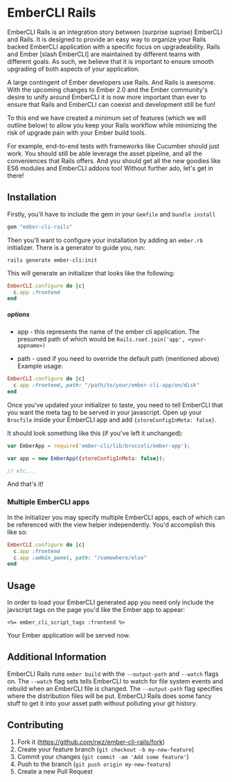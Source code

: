 # EmberCLI Rails

EmberCLI Rails is an integration story between (surprise suprise) EmberCLI and Rails.  It is designed to provide an easy way to organize your Rails backed EmberCLI application with a specific focus on upgradeability.  Rails and Ember [slash EmberCLI] are maintained by different teams with different goals.  As such, we believe that it is important to ensure smooth upgrading of both aspects of your application.

A large contingent of Ember developers use Rails.  And Rails is awesome.  With the upcoming changes to Ember 2.0 and the Ember community's desire to unify around EmberCLI it is now more important than ever to ensure that Rails and EmberCLI can coexist and development still be fun!

To this end we have created a minimum set of features (which we will outline below) to allow you keep your Rails workflow while minimizing the risk of upgrade pain with your Ember build tools.

For example, end-to-end tests with frameworks like Cucumber should just work.  You should still be able leverage the asset pipeline, and all the conveniences that Rails offers.  And you should get all the new goodies like ES6 modules and EmberCLI addons too!  Without further ado, let's get in there!

## Installation

Firstly, you'll have to include the gem in your `Gemfile` and `bundle install`

```ruby
gem "ember-cli-rails"
```

Then you'll want to configure your installation by adding an `ember.rb` initializer.  There is a generator to guide you, run:

```shell
rails generate ember-cli:init
```

This will generate an initializer that looks like the following:

```ruby
EmberCLI.configure do |c|
  c.app :frontend
end
```

##### options

- app - this represents the name of the ember cli application.  The presumed path of which would be `Rails.root.join('app', <your-appname>)`

- path - used if you need to override the default path (mentioned above) Example usage:

```ruby
EmberCLI.configure do |c|
  c.app :frontend, path: "/path/to/your/ember-cli-app/on/disk"
end
```

Once you've updated your initializer to taste, you need to tell EmberCLI that you want the meta tag to be served in your javascript.  Open up your `Brocfile` inside your EmberCLI app and add `{storeConfigInMeta: false}`.

It should look something like this (if you've left it unchanged):

```javascript
var EmberApp = require('ember-cli/lib/broccoli/ember-app');

var app = new EmberApp({storeConfigInMeta: false});

// etc...
```

And that's it!

### Multiple EmberCLI apps

In the initializer you may specify multiple EmberCLI apps, each of which can be referenced with the view helper independently.  You'd accomplish this like so:

```ruby
EmberCLI.configure do |c|
  c.app :frontend
  c.app :admin_panel, path: "/somewhere/else"
end
```

## Usage

In order to load your EmberCLI generated app you need only include the javscript tags on the page you'd like the Ember app to appear:

```erb
<%= ember_cli_script_tags :frontend %>
```

Your Ember application will be served now.

## Additional Information

EmberCLI Rails runs `ember build` with the `--output-path` and `--watch` flags on.  The `--watch` flag sets tells EmberCLI to watch for file system events and rebuild when an EmberCLI file is changed.  The `--output-path` flag specifies where the distribution files will be put.  EmberCLI Rails does some fancy stuff to get it into your asset path without polluting your git history.

## Contributing

1. Fork it (https://github.com/rwz/ember-cli-rails/fork)
2. Create your feature branch (`git checkout -b my-new-feature`)
3. Commit your changes (`git commit -am 'Add some feature'`)
4. Push to the branch (`git push origin my-new-feature`)
5. Create a new Pull Request
